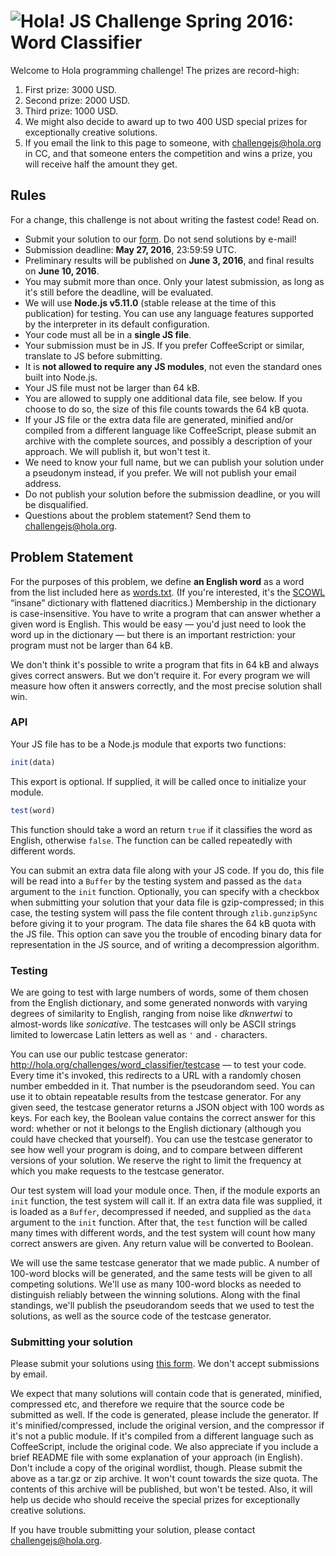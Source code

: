 # <img src=https://hola.org/img/logo.png alt="Hola!"> JS Challenge Spring 2016: Word Classifier

Welcome to Hola programming challenge! The prizes are record-high:

1. First prize: 3000 USD.
2. Second prize: 2000 USD.
3. Third prize: 1000 USD.
4. We might also decide to award up to two 400 USD special prizes for exceptionally creative solutions.
5. If you email the link to this page to someone, with challengejs@hola.org in CC, and that someone enters the competition and wins a prize, you will receive half the amount they get.

## Rules

For a change, this challenge is not about writing the fastest code! Read on.

* Submit your solution to our [form](http://hola.org/challenges/word_classifier). Do not send solutions by e-mail!
* Submission deadline: **May 27, 2016**, 23:59:59 UTC.
* Preliminary results will be published on **June 3, 2016**, and final results on **June 10, 2016**.
* You may submit more than once. Only your latest submission, as long as it's still before the deadline, will be evaluated.
* We will use **Node.js v5.11.0** (stable release at the time of this publication) for testing. You can use any language features supported by the interpreter in its default configuration.
* Your code must all be in a **single JS file**.
* Your submission must be in JS. If you prefer CoffeeScript or similar, translate to JS before submitting.
* It is **not allowed to require any JS modules**, not even the standard ones built into Node.js.
* Your JS file must not be larger than 64 kB.
* You are allowed to supply one additional data file, see below. If you choose to do so, the size of this file counts towards the 64 kB quota.
* If your JS file or the extra data file are generated, minified and/or compiled from a different language like CoffeeScript, please submit an archive with the complete sources, and possibly a description of your approach. We will publish it, but won't test it.
* We need to know your full name, but we can publish your solution under a pseudonym instead, if you prefer. We will not publish your email address.
* Do not publish your solution before the submission deadline, or you will be disqualified.
* Questions about the problem statement? Send them to challengejs@hola.org.

## Problem Statement

For the purposes of this problem, we define **an English word** as a word from the list included here as [words.txt](words.txt). (If you're interested, it's the [SCOWL](http://wordlist.aspell.net/) “insane” dictionary with flattened diacritics.) Membership in the dictionary is case-insensitive. You have to write a program that can answer whether a given word is English. This would be easy — you'd just need to look the word up in the dictionary — but there is an important restriction: your program must not be larger than 64 kB.

We don't think it's possible to write a program that fits in 64 kB and always gives correct answers. But we don't require it. For every program we will measure how often it answers correctly, and the most precise solution shall win.

### API

Your JS file has to be a Node.js module that exports two functions:

```javascript
init(data)
```

This export is optional. If supplied, it will be called once to initialize your module.

```javascript
test(word)
```

This function should take a word an return `true` if it classifies the word as English, otherwise `false`. The function can be called repeatedly with different words.

You can submit an extra data file along with your JS code. If you do, this file will be read into a `Buffer` by the testing system and passed as the `data` argument to the `init` function. Optionally, you can specify with a checkbox when submitting your solution that your data file is gzip-compressed; in this case, the testing system will pass the file content through `zlib.gunzipSync` before giving it to your program. The data file shares the 64 kB quota with the JS file. This option can save you the trouble of encoding binary data for representation in the JS source, and of writing a decompression algorithm.

### Testing

We are going to test with large numbers of words, some of them chosen from the English dictionary, and some generated nonwords with varying degrees of similarity to English, ranging from noise like *dknwertwi* to almost-words like *sonicative*. The testcases will only be ASCII strings limited to lowercase Latin letters as well as `'` and `-` characters.

You can use our public testcase generator: http://hola.org/challenges/word_classifier/testcase — to test your code. Every time it's invoked, this redirects to a URL with a randomly chosen number embedded in it. That number is the pseudorandom seed. You can use it to obtain repeatable results from the testcase generator. For any given seed, the testcase generator returns a JSON object with 100 words as keys. For each key, the Boolean value contains the correct answer for this word: whether or not it belongs to the English dictionary (although you could have checked that yourself). You can use the testcase generator to see how well your program is doing, and to compare between different versions of your solution. We reserve the right to limit the frequency at which you make requests to the testcase generator.

Our test system will load your module once. Then, if the module exports an `init` function, the test system will call it. If an extra data file was supplied, it is loaded as a `Buffer`, decompressed if needed, and supplied as the `data` argument to the `init` function. After that, the `test` function will be called many times with different words, and the test system will count how many correct answers are given. Any return value will be converted to Boolean.

We will use the same testcase generator that we made public. A number of 100-word blocks will be generated, and the same tests will be given to all competing solutions. We'll use as many 100-word blocks as needed to distinguish reliably between the winning solutions. Along with the final standings, we'll publish the pseudorandom seeds that we used to test the solutions, as well as the source code of the testcase generator.

### Submitting your solution

Please submit your solutions using [this form](http://hola.org/challenges/word_classifier). We don't accept submissions by email.

We expect that many solutions will contain code that is generated, minified, compressed etc, and therefore we require that the source code be submitted as well. If the code is generated, please include the generator. If it's minified/compressed, include the original version, and the compressor if it's not a public module. If it's compiled from a different language such as CoffeeScript, include the original code. We also appreciate if you include a brief README file with some explanation of your approach (in English). Don't include a copy of the original wordlist, though. Please submit the above as a tar.gz or zip archive. It won't count towards the size quota. The contents of this archive will be published, but won't be tested. Also, it will help us decide who should receive the special prizes for exceptionally creative solutions.

If you have trouble submitting your solution, please contact challengejs@hola.org.

